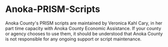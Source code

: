 Anoka-PRISM-Scripts
===================

Anoka County's PRISM scripts are maintained by Veronica Kahl Cary, in her part time capacity with Anoka County Economic Assistance. If your county or agency chooses to use them, it should be understood that Anoka County is not responsible for any ongoing support or script maintenance.
